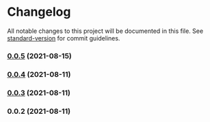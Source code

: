 # Changelog

All notable changes to this project will be documented in this file. See [standard-version](https://github.com/conventional-changelog/standard-version) for commit guidelines.

### [0.0.5](https://github.com/christopher-caldwell/react-hooks/compare/v0.0.4...v0.0.5) (2021-08-15)

### [0.0.4](https://github.com/christopher-caldwell/react-hooks/compare/v0.0.3...v0.0.4) (2021-08-11)

### [0.0.3](https://github.com/christopher-caldwell/react-hooks/compare/v0.0.2...v0.0.3) (2021-08-11)

### 0.0.2 (2021-08-11)
